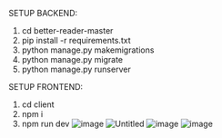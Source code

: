 SETUP BACKEND:
1. cd better-reader-master
2. pip install -r requirements.txt
3. python manage.py makemigrations
4. python manage.py migrate
5. python manage.py runserver

SETUP FRONTEND:
1. cd client
2. npm i
3. npm run dev
![image](https://github.com/user-attachments/assets/acea317c-b20e-4fc8-a519-197ba277926e)
![Untitled](https://github.com/user-attachments/assets/7cdfecf8-557a-4c88-8ff4-b74f52ade33a)
![image](https://github.com/user-attachments/assets/42032a9e-1a49-451e-8d3f-8e93b18f3433)
![image](https://github.com/user-attachments/assets/cc411bfa-e5d5-4bb9-aeb9-f618d9489994)

